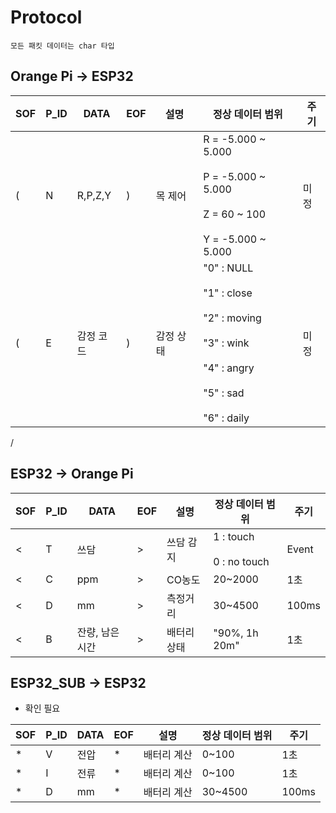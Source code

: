 # Protocol

`모든 패킷 데이터는 char 타입`

## Orange Pi -> ESP32

| SOF | P_ID | DATA      | EOF | 설명      | 정상 데이터 범위                 | 주기  |
|-----|------|-----------|-----|-----------|----------------------------------|-------|
| (   | N    | R,P,Z,Y   | )   | 목 제어   | R = -5.000 ~ 5.000 <br></br> P = -5.000 ~ 5.000 <br></br> Z = 60 ~ 100 <br></br> Y = -5.000 ~ 5.000 | 미정 |
| (   | E    | 감정 코드 | )   | 감정 상태 | "0" : NULL <br></br> "1" : close <br></br> "2" : moving <br></br> "3" : wink <br></br> "4" : angry <br></br> "5" : sad <br></br> "6" : daily | 미정 |
/
## ESP32 -> Orange Pi

| SOF | P_ID | DATA            | EOF | 설명        | 정상 데이터 범위 | 주기  |
|-----|------|-----------------|-----|-------------|------------------|-------|
| <   | T    | 쓰담            | >   | 쓰담 감지   | 1 : touch <br></br> 0 : no touch | Event |
| <   | C    | ppm             | >   | CO농도      | 20~2000          | 1초   |
| <   | D    | mm              | >   | 측정거리    | 30~4500          | 100ms |
| <   | B    | 잔량, 남은 시간 | >   | 배터리 상태 | "90%, 1h 20m" | 1초   |

## ESP32_SUB -> ESP32

- 확인 필요

| SOF | P_ID | DATA            | EOF | 설명        | 정상 데이터 범위 | 주기  |
|-----|------|-----------------|-----|-------------|------------------|-------|
|       *|   V  |         전압      |    *   |      배터리 계산     |         0~100         |   1초   | 
|       *|   I  |         전류      |    *   |      배터리 계산     |         0~100        |   1초   | 
|       *|   D  |         mm       |    *   |      배터리 계산     |          30~4500         |   100ms   | 